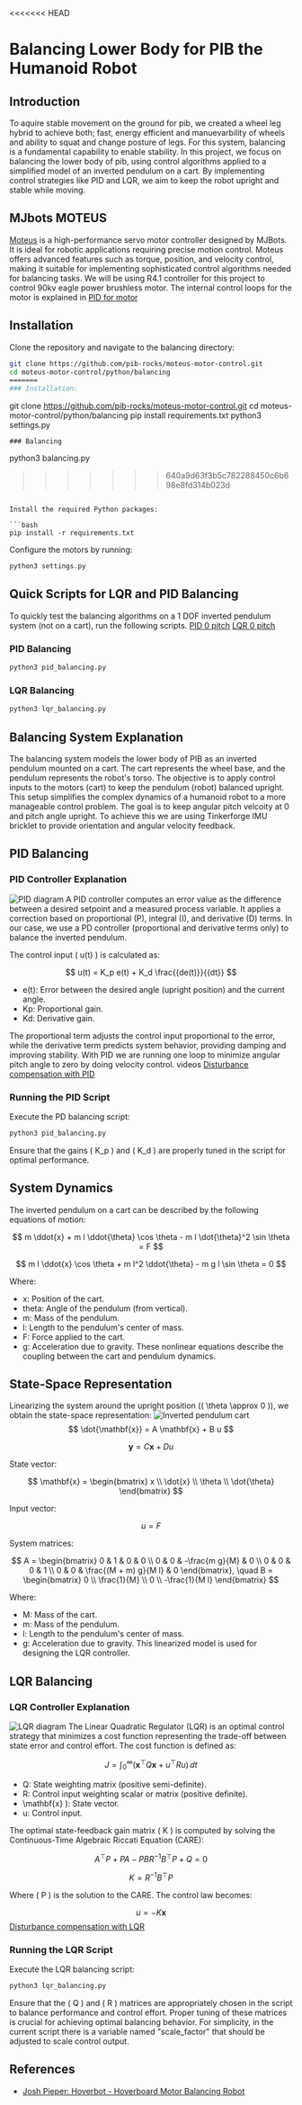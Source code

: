 
<<<<<<< HEAD
# Balancing Lower Body for PIB the Humanoid Robot

## Introduction

To aquire stable movement on the ground for pib, we created a wheel leg hybrid to achieve both; fast, energy efficient and manuevarbility of wheels and ability to squat and change posture of legs. For this system, balancing is a fundamental capability to enable stability. In this project, we focus on balancing the lower body of pib, using control algorithms applied to a simplified model of an inverted pendulum on a cart. By implementing control strategies like PID and LQR, we aim to keep the robot upright and stable while moving.

## MJbots MOTEUS

[Moteus](https://github.com/mjbots/moteus) is a high-performance servo motor controller designed by MJBots. It is ideal for robotic applications requiring precise motion control. Moteus offers advanced features such as torque, position, and velocity control, making it suitable for implementing sophisticated control algorithms needed for balancing tasks. We will be using R4.1 controller for this project to control 90kv eagle power brushless motor. The internal control loops for the motor is explained in [PID for motor](https://pib-rocks.atlassian.net/wiki/x/AQBGEg)

## Installation

Clone the repository and navigate to the balancing directory:

```bash
git clone https://github.com/pib-rocks/moteus-motor-control.git
cd moteus-motor-control/python/balancing
=======
### Installation:
```
git clone https://github.com/pib-rocks/moteus-motor-control.git
cd  moteus-motor-control/python/balancing
pip install requirements.txt
python3 settings.py
```
### Balancing
```
python3 balancing.py
>>>>>>> 640a9d63f3b5c782288450c6b698e8fd314b023d
```

Install the required Python packages:

```bash
pip install -r requirements.txt
```

Configure the motors by running:

```bash
python3 settings.py
```

## Quick Scripts for LQR and PID Balancing

To quickly test the balancing algorithms on a 1 DOF inverted pendulum system (not on a cart), run the following scripts.
[PID 0 pitch](https://youtube.com/shorts/0coK8HC5Wkk?feature=share)
[LQR 0 pitch](https://youtube.com/shorts/olOWUviZS1A?feature=share)

### PID Balancing

```bash
python3 pid_balancing.py
```

### LQR Balancing

```bash
python3 lqr_balancing.py
```

## Balancing System Explanation

The balancing system models the lower body of PIB as an inverted pendulum mounted on a cart. The cart represents the wheel base, and the pendulum represents the robot's torso. The objective is to apply control inputs to the motors (cart) to keep the pendulum (robot) balanced upright. This setup simplifies the complex dynamics of a humanoid robot to a more manageable control problem. The goal is to keep angular pitch velcoity at 0 and pitch angle upright. To achieve this we are using Tinkerforge IMU bricklet to provide orientation and angular velocity feedback.

## PID Balancing

### PID Controller Explanation
![PID diagram](media/PID.png)
A PID controller computes an error value as the difference between a desired setpoint and a measured process variable. It applies a correction based on proportional (P), integral (I), and derivative (D) terms. In our case, we use a PD controller (proportional and derivative terms only) to balance the inverted pendulum.

The control input \( u(t) \) is calculated as:

$$
u(t) = K_p e(t) + K_d \frac{{de(t)}}{{dt}}
$$

- e(t): Error between the desired angle (upright position) and the current angle.
- Kp: Proportional gain.
- Kd: Derivative gain.


The proportional term adjusts the control input proportional to the error, while the derivative term predicts system behavior, providing damping and improving stability. With PID we are running one loop to minimize angular pitch angle to zero by doing velocity control.
videos
[Disturbance compensation with PID](https://youtube.com/shorts/M5Nd9FfMVe8?feature=share)

### Running the PID Script

Execute the PD balancing script:

```bash
python3 pid_balancing.py
```

Ensure that the gains \( K_p \) and \( K_d \) are properly tuned in the script for optimal performance.

## System Dynamics

The inverted pendulum on a cart can be described by the following equations of motion:

$$
m \ddot{x} + m l \ddot{\theta} \cos \theta - m l \dot{\theta}^2 \sin \theta = F
$$

$$
m l \ddot{x} \cos \theta + m l^2 \ddot{\theta} - m g l \sin \theta = 0
$$

Where:
- x: Position of the cart.
- theta: Angle of the pendulum (from vertical).
- m: Mass of the pendulum.
- l: Length to the pendulum's center of mass.
- F: Force applied to the cart.
- g: Acceleration due to gravity.
These nonlinear equations describe the coupling between the cart and pendulum dynamics.

## State-Space Representation

Linearizing the system around the upright position (\( \theta \approx 0 \)), we obtain the state-space representation:
![Inverted pendulum cart](media/inverted_pendulim_cart.png)
$$
\dot{\mathbf{x}} = A \mathbf{x} + B u
$$

$$
\mathbf{y} = C \mathbf{x} + D u
$$

State vector:

$$
\mathbf{x} = \begin{bmatrix} x \\ \dot{x} \\ \theta \\ \dot{\theta} \end{bmatrix}
$$

Input vector:

$$
u = F
$$

System matrices:

$$
A = \begin{bmatrix}
0 & 1 & 0 & 0 \\
0 & 0 & -\frac{m g}{M} & 0 \\
0 & 0 & 0 & 1 \\
0 & 0 & \frac{(M + m) g}{M l} & 0
\end{bmatrix}, \quad
B = \begin{bmatrix}
0 \\
\frac{1}{M} \\
0 \\
-\frac{1}{M l}
\end{bmatrix}
$$

Where:
- M: Mass of the cart.
- m: Mass of the pendulum.
- l: Length to the pendulum's center of mass.
- g: Acceleration due to gravity.
This linearized model is used for designing the LQR controller.

## LQR Balancing

### LQR Controller Explanation
![LQR diagram](media/LQR.png)
The Linear Quadratic Regulator (LQR) is an optimal control strategy that minimizes a cost function representing the trade-off between state error and control effort. The cost function is defined as:

$$
J = \int_{0}^{\infty} (\mathbf{x}^\top Q \mathbf{x} + u^\top R u) \, dt
$$

- Q: State weighting matrix (positive semi-definite).
- R: Control input weighting scalar or matrix (positive definite).
- \mathbf{x} \): State vector.
- u: Control input.

The optimal state-feedback gain matrix \( K \) is computed by solving the Continuous-Time Algebraic Riccati Equation (CARE):

$$
A^\top P + P A - P B R^{-1} B^\top P + Q = 0
$$

$$
K = R^{-1} B^\top P
$$

Where \( P \) is the solution to the CARE. The control law becomes:

$$
u = -K \mathbf{x}
$$
[Disturbance compensation with LQR](https://youtube.com/shorts/rGGWK-xfWDU?feature=share)
### Running the LQR Script

Execute the LQR balancing script:

```bash
python3 lqr_balancing.py
```

Ensure that the \( Q \) and \( R \) matrices are appropriately chosen in the script to balance performance and control effort. Proper tuning of these matrices is crucial for achieving optimal balancing behavior. For simplicity, in the current script there is a variable named "scale_factor" that should be adjusted to scale control output.

## References

- [Josh Pieper: Hoverbot - Hoverboard Motor Balancing Robot](https://youtu.be/syxE1NEU7lw?feature=shared&t=449)

